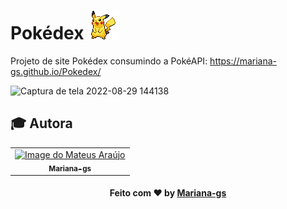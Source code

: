# Pokédex ![web_1](https://raw.githubusercontent.com/PokeAPI/sprites/master/sprites/pokemon/versions/generation-v/black-white/animated/25.gif)

Projeto de site Pokédex consumindo a PokéAPI: https://mariana-gs.github.io/Pokedex/
 
 
![Captura de tela 2022-08-29 144138](https://user-images.githubusercontent.com/81964220/187264361-e67489b5-582e-47fc-8cb0-4ad2d5d1dbfc.png)

 
## :mortar_board: Autora
<table align="center">
    <tr>
        <td align="center">
            <a href="https://github.com/Mariana-gs">
                <img src="https://avatars.githubusercontent.com/u/81964220?v=4" width="150px;" alt="Image do Mateus Araújo" />
                <br />
                <sub><b>Mariana-gs</b></sub>
            </a>
        </td>    
    </tr>
</table>
<h4 align="center">
   Feito com ♥️ by <a href="https://github.com/Mariana-gs" target="_blank"> Mariana-gs </a>
</h4>

